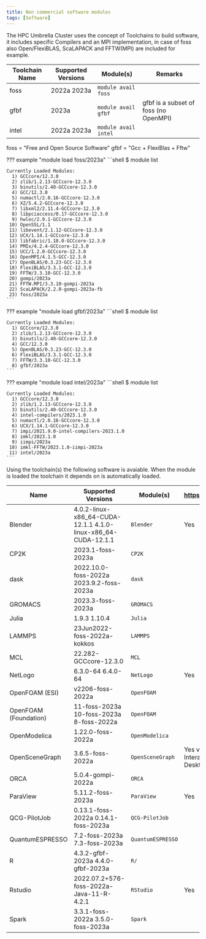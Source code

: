 ```yaml
---
title: Non commercial software modules
tags: [Software]
---
```

The HPC Umbrella Cluster uses the concept of Toolchains to build software, it includes specific Compilers and an MPI implementation, in case of foss also Open/FlexiBLAS, ScaLAPACK and FFTW(MPI) are included for example.   

| Toolchain Name | Supported Versions                   | Module(s)                | Remarks |
| -------------- | ------------------------------------ | ------------------------ | ------- |
| foss           | 2022a 2023a                          | `module avail foss`      | |
| gfbf           | 2023a                                | `module avail gfbf`      | gfbf is a subset of foss (no OpenMPI) |
| intel          | 2022a 2023a                          | `module avail intel`     | |

foss = "Free and Open Source Software" gfbf = "Gcc + FlexiBlas + Fftw"

??? example "module load foss/2023a"
    ```shell
    $ module list

    Currently Loaded Modules:
      1) GCCcore/12.3.0
      2) zlib/1.2.13-GCCcore-12.3.0
      3) binutils/2.40-GCCcore-12.3.0
      4) GCC/12.3.0
      5) numactl/2.0.16-GCCcore-12.3.0
      6) XZ/5.4.2-GCCcore-12.3.0
      7) libxml2/2.11.4-GCCcore-12.3.0
      8) libpciaccess/0.17-GCCcore-12.3.0
      9) hwloc/2.9.1-GCCcore-12.3.0
     10) OpenSSL/1.1
     11) libevent/2.1.12-GCCcore-12.3.0
     12) UCX/1.14.1-GCCcore-12.3.0
     13) libfabric/1.18.0-GCCcore-12.3.0
     14) PMIx/4.2.4-GCCcore-12.3.0
     15) UCC/1.2.0-GCCcore-12.3.0
     16) OpenMPI/4.1.5-GCC-12.3.0
     17) OpenBLAS/0.3.23-GCC-12.3.0
     18) FlexiBLAS/3.3.1-GCC-12.3.0
     19) FFTW/3.3.10-GCC-12.3.0
     20) gompi/2023a
     21) FFTW.MPI/3.3.10-gompi-2023a
     22) ScaLAPACK/2.2.0-gompi-2023a-fb
     23) foss/2023a
    ```
??? example "module load gfbf/2023a"
    ```shell
    $ module list

    Currently Loaded Modules:
      1) GCCcore/12.3.0
      2) zlib/1.2.13-GCCcore-12.3.0
      3) binutils/2.40-GCCcore-12.3.0
      4) GCC/12.3.0
      5) OpenBLAS/0.3.23-GCC-12.3.0
      6) FlexiBLAS/3.3.1-GCC-12.3.0
      7) FFTW/3.3.10-GCC-12.3.0
      8) gfbf/2023a
    ```

??? example "module load intel/2023a"
    ```shell
    $ module list

    Currently Loaded Modules:
      1) GCCcore/12.3.0
      2) zlib/1.2.13-GCCcore-12.3.0
      3) binutils/2.40-GCCcore-12.3.0
      4) intel-compilers/2023.1.0
      5) numactl/2.0.16-GCCcore-12.3.0
      6) UCX/1.14.1-GCCcore-12.3.0
      7) impi/2021.9.0-intel-compilers-2023.1.0
      8) imkl/2023.1.0
      9) iimpi/2023a
     10) imkl-FFTW/2023.1.0-iimpi-2023a
     11) intel/2023a
    ```

Using the toolchain(s) the following software is avaiable. When the module is loaded the toolchain it depends on is automatically loaded.

| Name           | Supported Versions                   | Module(s)                | https://hpc.tue.nl |
| -------------- | ------------------------------------ | ------------------------ | ------------------ |
| Blender        | 4.0.2-linux-x86_64-CUDA-12.1.1 4.1.0-linux-x86_64-CUDA-12.1.1 | `Blender`   | Yes |
| CP2K           | 2023.1-foss-2023a                    | `CP2K`      | |
| dask           | 2022.10.0-foss-2022a 2023.9.2-foss-2023a | `dask`  | |
| GROMACS        | 2023.3-foss-2023a                    | `GROMACS`   | |
| Julia          | 1.9.3 1.10.4                         | `Julia`     | |
| LAMMPS         | 23Jun2022-foss-2022a-kokkos          | `LAMMPS`    | |
| MCL            | 22.282-GCCcore-12.3.0                | `MCL`       | |
| NetLogo        | 6.3.0-64 6.4.0-64                    | `NetLogo`   | Yes |
| OpenFOAM (ESI)      | v2206-foss-2022a | `OpenFOAM`  | |
| OpenFOAM (Foundation)       | 11-foss-2023a 10-foss-2023a 8-foss-2022a | `OpenFOAM`  | |
| OpenModelica   | 1.22.0-foss-2022a                    | `OpenModelica` | |
| OpenSceneGraph | 3.6.5-foss-2022a                     | `OpenSceneGraph`  | Yes via Interactive Desktop |
| ORCA           | 5.0.4-gompi-2022a                   | `ORCA`      | |
| ParaView       | 5.11.2-foss-2023a                    | `ParaView`  | Yes |
| QCG-PilotJob   | 0.13.1-foss-2022a 0.14.1-foss-2023a | `QCG-PilotJob` | |
| QuantumESPRESSO| 7.2-foss-2023a 7.3-foss-2023a    | `QuantumESPRESSO` | |
| R              | 4.3.2-gfbf-2023a 4.4.0-gfbf-2023a  | `R/`        | |
| Rstudio        | 2022.07.2+576-foss-2022a-Java-11-R-4.2.1 | `RStudio` | Yes |
| Spark          | 3.3.1-foss-2022a 3.5.0-foss-2023a    | `Spark`        | |
 
